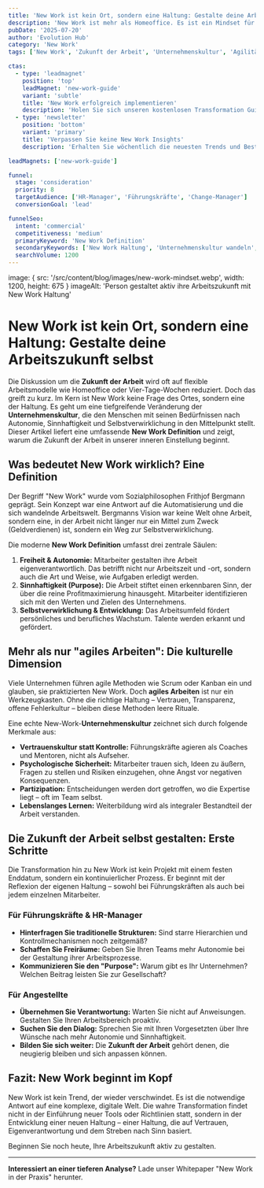 ```yaml
---
title: 'New Work ist kein Ort, sondern eine Haltung: Gestalte deine Arbeitszukunft selbst.'
description: 'New Work ist mehr als Homeoffice. Es ist ein Mindset für Autonomie, Sinnhaftigkeit und Selbstverwirklichung in der modernen Arbeitswelt.'
pubDate: '2025-07-20'
author: 'Evolution Hub'
category: 'New Work'
tags: ['New Work', 'Zukunft der Arbeit', 'Unternehmenskultur', 'Agilität']

ctas:
  - type: 'leadmagnet'
    position: 'top'
    leadMagnet: 'new-work-guide'
    variant: 'subtle'
    title: 'New Work erfolgreich implementieren'
    description: 'Holen Sie sich unseren kostenlosen Transformation Guide mit praxiserprobten Strategien.'
  - type: 'newsletter'
    position: 'bottom'
    variant: 'primary'
    title: 'Verpassen Sie keine New Work Insights'
    description: 'Erhalten Sie wöchentlich die neuesten Trends und Best Practices direkt in Ihr Postfach.'

leadMagnets: ['new-work-guide']

funnel:
  stage: 'consideration'
  priority: 8
  targetAudience: ['HR-Manager', 'Führungskräfte', 'Change-Manager']
  conversionGoal: 'lead'

funnelSeo:
  intent: 'commercial'
  competitiveness: 'medium'
  primaryKeyword: 'New Work Definition'
  secondaryKeywords: ['New Work Haltung', 'Unternehmenskultur wandeln', 'Zukunft der Arbeit']
  searchVolume: 1200
---
```


image: { src: '/src/content/blog/images/new-work-mindset.webp', width: 1200, height: 675 }
imageAlt: 'Person gestaltet aktiv ihre Arbeitszukunft mit New Work Haltung'

# New Work ist kein Ort, sondern eine Haltung: Gestalte deine Arbeitszukunft selbst

Die Diskussion um die **Zukunft der Arbeit** wird oft auf flexible Arbeitsmodelle wie Homeoffice oder Vier-Tage-Wochen reduziert. Doch das greift zu kurz. Im Kern ist New Work keine Frage des Ortes, sondern eine der Haltung. Es geht um eine tiefgreifende Veränderung der **Unternehmenskultur**, die den Menschen mit seinen Bedürfnissen nach Autonomie, Sinnhaftigkeit und Selbstverwirklichung in den Mittelpunkt stellt. Dieser Artikel liefert eine umfassende **New Work Definition** und zeigt, warum die Zukunft der Arbeit in unserer inneren Einstellung beginnt.

## Was bedeutet New Work wirklich? Eine Definition

Der Begriff "New Work" wurde vom Sozialphilosophen Frithjof Bergmann geprägt. Sein Konzept war eine Antwort auf die Automatisierung und die sich wandelnde Arbeitswelt. Bergmanns Vision war keine Welt ohne Arbeit, sondern eine, in der Arbeit nicht länger nur ein Mittel zum Zweck (Geldverdienen) ist, sondern ein Weg zur Selbstverwirklichung.

Die moderne **New Work Definition** umfasst drei zentrale Säulen:

1. **Freiheit & Autonomie:** Mitarbeiter gestalten ihre Arbeit eigenverantwortlich. Das betrifft nicht nur Arbeitszeit und -ort, sondern auch die Art und Weise, wie Aufgaben erledigt werden.
2. **Sinnhaftigkeit (Purpose):** Die Arbeit stiftet einen erkennbaren Sinn, der über die reine Profitmaximierung hinausgeht. Mitarbeiter identifizieren sich mit den Werten und Zielen des Unternehmens.
3. **Selbstverwirklichung & Entwicklung:** Das Arbeitsumfeld fördert persönliches und berufliches Wachstum. Talente werden erkannt und gefördert.

## Mehr als nur "agiles Arbeiten": Die kulturelle Dimension

Viele Unternehmen führen agile Methoden wie Scrum oder Kanban ein und glauben, sie praktizierten New Work. Doch **agiles Arbeiten** ist nur ein Werkzeugkasten. Ohne die richtige Haltung – Vertrauen, Transparenz, offene Fehlerkultur – bleiben diese Methoden leere Rituale.

Eine echte New-Work-**Unternehmenskultur** zeichnet sich durch folgende Merkmale aus:

- **Vertrauenskultur statt Kontrolle:** Führungskräfte agieren als Coaches und Mentoren, nicht als Aufseher.
- **Psychologische Sicherheit:** Mitarbeiter trauen sich, Ideen zu äußern, Fragen zu stellen und Risiken einzugehen, ohne Angst vor negativen Konsequenzen.
- **Partizipation:** Entscheidungen werden dort getroffen, wo die Expertise liegt – oft im Team selbst.
- **Lebenslanges Lernen:** Weiterbildung wird als integraler Bestandteil der Arbeit verstanden.

## Die Zukunft der Arbeit selbst gestalten: Erste Schritte

Die Transformation hin zu New Work ist kein Projekt mit einem festen Enddatum, sondern ein kontinuierlicher Prozess. Er beginnt mit der Reflexion der eigenen Haltung – sowohl bei Führungskräften als auch bei jedem einzelnen Mitarbeiter.

### Für Führungskräfte & HR-Manager

- **Hinterfragen Sie traditionelle Strukturen:** Sind starre Hierarchien und Kontrollmechanismen noch zeitgemäß?
- **Schaffen Sie Freiräume:** Geben Sie Ihren Teams mehr Autonomie bei der Gestaltung ihrer Arbeitsprozesse.
- **Kommunizieren Sie den "Purpose":** Warum gibt es Ihr Unternehmen? Welchen Beitrag leisten Sie zur Gesellschaft?

### Für Angestellte

- **Übernehmen Sie Verantwortung:** Warten Sie nicht auf Anweisungen. Gestalten Sie Ihren Arbeitsbereich proaktiv.
- **Suchen Sie den Dialog:** Sprechen Sie mit Ihren Vorgesetzten über Ihre Wünsche nach mehr Autonomie und Sinnhaftigkeit.
- **Bilden Sie sich weiter:** Die **Zukunft der Arbeit** gehört denen, die neugierig bleiben und sich anpassen können.

## Fazit: New Work beginnt im Kopf

New Work ist kein Trend, der wieder verschwindet. Es ist die notwendige Antwort auf eine komplexe, digitale Welt. Die wahre Transformation findet nicht in der Einführung neuer Tools oder Richtlinien statt, sondern in der Entwicklung einer neuen Haltung – einer Haltung, die auf Vertrauen, Eigenverantwortung und dem Streben nach Sinn basiert.

Beginnen Sie noch heute, Ihre Arbeitszukunft aktiv zu gestalten.

---

**Interessiert an einer tieferen Analyse?** Lade unser Whitepaper "New Work in der Praxis" herunter.
